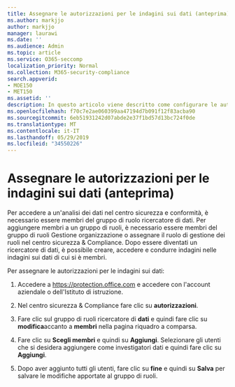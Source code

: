 ```yaml
---
title: Assegnare le autorizzazioni per le indagini sui dati (anteprima)
ms.author: markjjo
author: markjjo
manager: laurawi
ms.date: ''
ms.audience: Admin
ms.topic: article
ms.service: O365-seccomp
localization_priority: Normal
ms.collection: M365-security-compliance
search.appverid:
- MOE150
- MET150
ms.assetid: ''
description: In questo articolo viene descritto come configurare le autorizzazioni necessarie per l'utilizzo dello strumento indagini dati in Microsoft 365.
ms.openlocfilehash: f70c7e2ae060399aa47194d7b091f12f83acba90
ms.sourcegitcommit: 6eb51931242d07abde2e37f1bd57d13bc724f0de
ms.translationtype: MT
ms.contentlocale: it-IT
ms.lasthandoff: 05/29/2019
ms.locfileid: "34550226"
---
```

# <a name="assign-permissions-for-data-investigations-preview"></a>Assegnare le autorizzazioni per le indagini sui dati (anteprima)

Per accedere a un'analisi dei dati nel centro sicurezza e conformità, è necessario essere membri del gruppo di ruolo ricercatore di dati. Per aggiungere membri a un gruppo di ruoli, è necessario essere membri del gruppo di ruoli Gestione organizzazione o assegnare il ruolo di gestione dei ruoli nel centro sicurezza & Compliance. Dopo essere diventati un ricercatore di dati, è possibile creare, accedere e condurre indagini nelle indagini sui dati di cui si è membri.

Per assegnare le autorizzazioni per le indagini sui dati:

1. Accedere a https://protection.office.com e accedere con l'account aziendale o dell'Istituto di istruzione.

3. Nel centro sicurezza & Compliance fare clic su **autorizzazioni**. 

4. Fare clic sul gruppo di ruoli ricercatore di **dati** e quindi fare clic su **modifica**accanto a **membri** nella pagina riquadro a comparsa.

5. Fare clic su **Scegli membri** e quindi su **Aggiungi**. Selezionare gli utenti che si desidera aggiungere come investigatori dati e quindi fare clic su **Aggiungi**.

6. Dopo aver aggiunto tutti gli utenti, fare clic su **fine** e quindi su **Salva** per salvare le modifiche apportate al gruppo di ruoli.